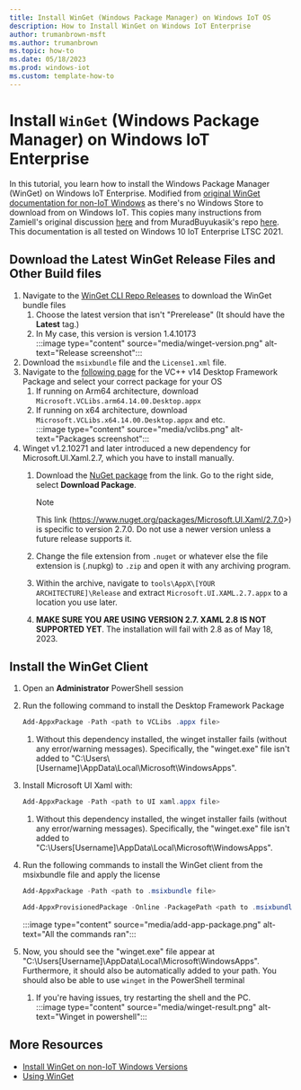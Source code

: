 ```yaml
---
title: Install WinGet (Windows Package Manager) on Windows IoT OS
description: How to Install WinGet on Windows IoT Enterprise
author: trumanbrown-msft 
ms.author: trumanbrown
ms.topic: how-to 
ms.date: 05/18/2023
ms.prod: windows-iot
ms.custom: template-how-to 
---
```


# Install `WinGet` (Windows Package Manager) on Windows IoT Enterprise

In this tutorial, you learn how to install the Windows Package Manager (WinGet) on Windows IoT Enterprise. Modified from [original WinGet documentation for non-IoT Windows](https://github.com/microsoft/winget-cli) as there's no Windows Store to download from on Windows IoT. This copies many instructions from Zamiell's original discussion [here](https://github.com/microsoft/winget-cli/discussions/1956) and from MuradBuyukasik's repo [here](https://github.com/muradbuyukasik/winget-script). This documentation is all tested on Windows 10 IoT Enterprise LTSC 2021.

## Download the Latest WinGet Release Files and Other Build files

1. Navigate to the [WinGet CLI Repo Releases](https://github.com/microsoft/winget-cli/releases) to download the WinGet bundle files
   1. Choose the latest version that isn't "Prerelease" (It should have the **Latest** tag.)
   2. In My case, this version is version 1.4.10173  
   :::image type="content" source="media/winget-version.png" alt-text="Release screenshot":::
2. Download the `msixbundle` file and the `License1.xml` file.
3. Navigate to the [following page](https://learn.microsoft.com/troubleshoot/developer/visualstudio/cpp/libraries/c-runtime-packages-desktop-bridge#how-to-install-and-update-desktop-framework-packages) for the VC++ v14 Desktop Framework Package and select your correct package for your OS
   1. If running on Arm64 architecture, download `Microsoft.VCLibs.arm64.14.00.Desktop.appx`
   2. If running on x64 architecture, download `Microsoft.VCLibs.x64.14.00.Desktop.appx` and etc.  
   :::image type="content" source="media/vclibs.png" alt-text="Packages screenshot":::
4. Winget v1.2.10271 and later introduced a new dependency for Microsoft.UI.Xaml.2.7, which you have to install manually.
   1. Download the [NuGet package](https://www.nuget.org/packages/Microsoft.UI.Xaml/2.7.0) from the link. Go to the right side, select **Download Package**.
      > [!NOTE]
      > This link (<https://www.nuget.org/packages/Microsoft.UI.Xaml/2.7.0>>) is specific to version 2.7.0. Do not use a newer version unless a future release supports it.  

   2. Change the file extension from `.nuget` or whatever else the file extension is (.nupkg) to `.zip` and open it with any archiving program.
   3. Within the archive, navigate to `tools\AppX\[YOUR ARCHITECTURE]\Release` and extract `Microsoft.UI.XAML.2.7.appx` to a location you use later.
   4. **MAKE SURE YOU ARE USING VERSION 2.7. XAML 2.8 IS NOT SUPPORTED YET**. The installation will fail with 2.8 as of May 18, 2023.

## Install the WinGet Client

1. Open an **Administrator** PowerShell session
1. Run the following command to install the Desktop Framework Package

   ```powershell
   Add-AppxPackage -Path <path to VCLibs .appx file>
   ```

      1. Without this dependency installed, the winget installer fails (without any error/warning messages). Specifically, the "winget.exe" file isn't added to "C:\Users\\[Username]\AppData\Local\Microsoft\WindowsApps".
1. Install Microsoft UI Xaml with:

    ```powershell
   Add-AppxPackage -Path <path to UI xaml.appx file>
    ```

   1. Without this dependency installed, the winget installer fails (without any error/warning messages). Specifically, the "winget.exe" file isn't added to "C:\Users[Username]\AppData\Local\Microsoft\WindowsApps".
1. Run the following commands to install the WinGet client from the msixbundle file and apply the license

    ```powershell
   Add-AppxPackage -Path <path to .msixbundle file>
   ```

   ```powershell
   Add-AppxProvisionedPackage -Online -PackagePath <path to .msixbundle file> -LicensePath <path to xml file>
   ```

   :::image type="content" source="media/add-app-package.png" alt-text="All the commands ran":::
1. Now, you should see the "winget.exe" file appear at "C:\Users[Username]\AppData\Local\Microsoft\WindowsApps". Furthermore, it should also be automatically added to your path. You should also be able to use `winget` in the PowerShell terminal
   1. If you're having issues, try restarting the shell and the PC.  
   :::image type="content" source="media/winget-result.png" alt-text="Winget in powershell":::

## More Resources

- [Install WinGet on non-IoT Windows Versions](https://learn.microsoft.com/windows/package-manager/winget/)
- [Using WinGet](https://learn.microsoft.com/windows/package-manager/winget/)
